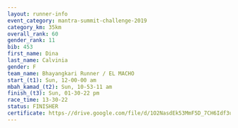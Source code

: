 ```yaml
---
layout: runner-info 
event_category: mantra-summit-challenge-2019 
category_km: 35km 
overall_rank: 60
gender_rank: 11
bib: 453
first_name: Dina
last_name: Calvinia
gender: F
team_name: Bhayangkari Runner / EL MACHO
start_(t1): Sun, 12-00-00 am
mbah_kamad_(t2): Sun, 10-53-11 am
finish_(t3): Sun, 01-30-22 pm
race_time: 13-30-22
status: FINISHER
certificate: https-//drive.google.com/file/d/1O2NasdEk53MmF5D_7CH6Idf3uVa9wD5Q/view?usp=sharing
---
```

